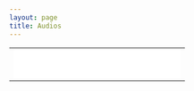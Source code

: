 ```yaml
---
layout: page
title: Audios
---
```


  ||
  | :---: |
  |<iframe frameborder="no" border="0" marginwidth="0" marginheight="0" width=298 height=52 src="//music.163.com/outchain/player?type=2&id=2177197&auto=0&height=32"></iframe>| 
